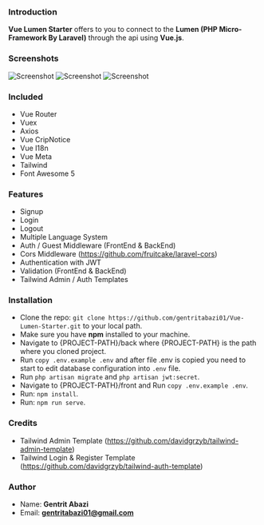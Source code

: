 ### Introduction
**Vue Lumen Starter** offers to you to connect to the **Lumen (PHP Micro-Framework By Laravel)** through the api using **Vue.js**.

### Screenshots
![Screenshot](https://i.imgur.com/LLRtNRj.png)
![Screenshot](https://i.imgur.com/dFWsBR1.png)
![Screenshot](https://i.imgur.com/arf0oPV.png)

### Included
 * Vue Router
 * Vuex
 * Axios
 * Vue CripNotice
 * Vue I18n
 * Vue Meta
 * Tailwind
 * Font Awesome 5

### Features
* Signup
* Login
* Logout
* Multiple Language System
* Auth / Guest Middleware (FrontEnd & BackEnd)
* Cors Middleware (https://github.com/fruitcake/laravel-cors)
* Authentication with JWT
* Validation (FrontEnd & BackEnd)
* Tailwind Admin / Auth Templates

### Installation
* Clone the repo: ``git clone https://github.com/gentritabazi01/Vue-Lumen-Starter.git`` to your local path.
* Make sure you have **npm** installed to your machine.
* Navigate to {PROJECT-PATH}/back where {PROJECT-PATH} is the path where you cloned project.
* Run ``copy .env.example .env`` and after file .env is copied you need to start to edit database configuration into `.env` file.
* Run ``php artisan migrate`` and ``php artisan jwt:secret``.
* Navigate to {PROJECT-PATH}/front  and Run ``copy .env.example .env``.
* Run: ``npm install``.
* Run: ``npm run serve``.

### Credits
* Tailwind Admin Template (https://github.com/davidgrzyb/tailwind-admin-template)
* Tailwind Login & Register Template (https://github.com/davidgrzyb/tailwind-auth-template)

### Author
* Name: **Gentrit Abazi**
* Email: **gentritabazi01@gmail.com**
